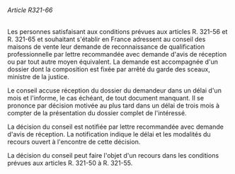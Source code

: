 ###### Article R321-66

Les personnes satisfaisant aux conditions prévues aux articles R. 321-56 et R. 321-65 et souhaitant s'établir en France adressent au conseil des maisons de vente leur demande de reconnaissance de qualification professionnelle par lettre recommandée avec demande d'avis de réception ou par tout autre moyen équivalent. La demande est accompagnée d'un dossier dont la composition est fixée par arrêté du garde des sceaux, ministre de la justice.

Le conseil accuse réception du dossier du demandeur dans un délai d'un mois et l'informe, le cas échéant, de tout document manquant. Il se prononce par décision motivée au plus tard dans un délai de trois mois à compter de la présentation du dossier complet de l'intéressé.

La décision du conseil est notifiée par lettre recommandée avec demande d'avis de réception. La notification indique le délai et les modalités du recours ouvert à l'encontre de cette décision.

La décision du conseil peut faire l'objet d'un recours dans les conditions prévues aux articles R. 321-50 à R. 321-55.

